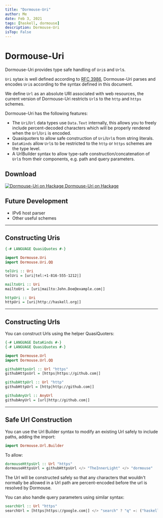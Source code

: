 ```yaml
---
title: "Dormouse-Uri"
author: Me
date: Feb 3, 2021
tags: [haskell, dormouse]
description: Dormouse-Uri
isTop: False
---
```


# Dormouse-Uri

Dormouse-Uri provides type safe handling of `Uri`s and `Url`s.

`Uri` sytax is well defined according to [RFC 3986](https://tools.ietf.org/html/rfc3986), Dormouse-Uri parses and encodes `Uri`s according to the syntax defined in this document.

We define `Url` as an absolute URI associated with web resources, the current version of Dormouse-Uri restricts `Url`s to the `http` and `https` schemes.

Dormouse-Uri has the following features:

 - The `Uri`/`Url` data types use `Data.Text` internally, this allows you to freely include percent-decoded characters which will be properly rendered when the `Url`/`Uri` is encoded.
 - Quasiquoters to allow safe construction of `Uri`/`Url`s from string literals.
 - `DataKinds` allow `Url`s to be restricted to the `http` or `https` schemes are the type level.
 - A UrlBuilder syntax to allow type-safe construction/concatenation of `Url`s from their components, e.g. path and query parameters.

## Download

[![Dormouse-Uri on Hackage](https://hackage.haskell.org/static/icons/ic_haskell_grayscale_32.svg) Dormouse-Uri on Hackage](https://hackage.haskell.org/package/dormouse-uri)

## Future Development

 - IPv6 host parser
 - Other useful schemes

 ---

## Constructing Uris

 ```haskell
{-# LANGUAGE QuasiQuotes #-}

import Dormouse.Uri
import Dormouse.Uri.QQ

telUri :: Uri
telUri = [uri|tel:+1-816-555-1212|]

mailtoUri :: Uri
mailtoUri = [uri|mailto:John.Doe@example.com|]

httpUri :: Uri
httpUri = [uri|http://haskell.org|]
 ```

 ---

## Constructing Urls

You can construct Urls using the helper QuasiQuoters:

```haskell
{-# LANGUAGE DataKinds #-}
{-# LANGUAGE QuasiQuotes #-}

import Dormouse.Url
import Dormouse.Url.QQ

githubHttpsUrl :: Url "https"
githubHttpsUrl = [https|https://github.com|]

githubHttpUrl :: Url "http"
githubHttpUrl = [http|http://github.com|]

githubAnyUrl :: AnyUrl
githubAnyUrl = [url|http://github.com|]
```

---

## Safe Url Construction

You can use the Url Builder syntax to modify an existing Url safely to include paths, adding the import:

```haskell
import Dormouse.Url.Builder
```

To allow:

```haskell
dormouseHttpsUrl :: Url "https"
dormouseHttpsUrl = githubHttpsUrl </> "TheInnerLight" </> "dormouse"
```

The Url will be constructed safely so that any characters that wouldn't normally be allowed in a Url path are percent-encoded before the url is resolved by Dormouse.

You can also handle query parameters using similar syntax:

```haskell
searchUrl :: Url "https"
searchUrl = [https|https://google.com|] </> "search" ? "q" =: ("haskell" :: String)
```

